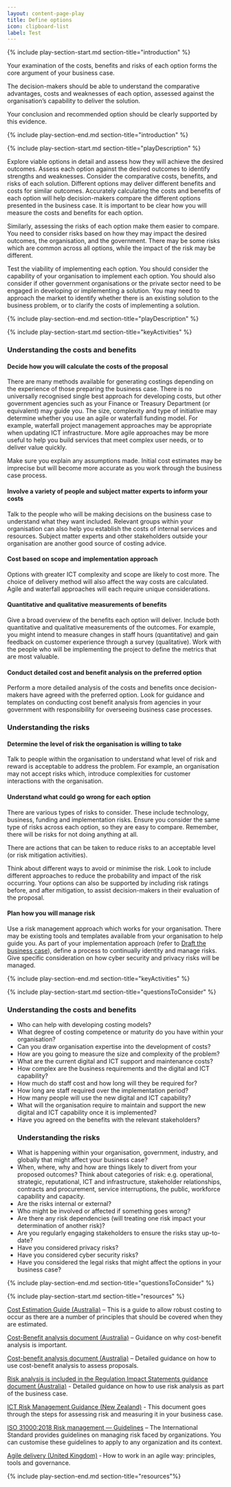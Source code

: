 ```yaml
---
layout: content-page-play
title: Define options
icon: clipboard-list
label: Test
---
```

<!--start include wraps the section in starting HTML for styling purposes -->
{% include play-section-start.md section-title="introduction" %}
<p>Your examination of the costs, benefits and risks of each option forms the core argument of your business case.</p>
<p>The decision-makers should be able to understand the comparative advantages, costs and weaknesses of each option, assessed against the organisation&rsquo;s capability to deliver the solution.</p>
<p>Your conclusion and recommended option should be clearly supported by this evidence.</p>
<!--end include -->
{% include play-section-end.md section-title="introduction" %}



<!--start include wraps the section in starting HTML for styling purposes -->
{% include play-section-start.md section-title="playDescription" %}
<p>Explore viable options in detail and assess how they will achieve the desired outcomes. Assess each option against the desired outcomes to identify strengths and weaknesses. Consider the comparative costs, benefits, and risks of each solution. Different options may deliver different benefits and costs for similar outcomes. Accurately calculating the costs and benefits of each option will help decision-makers compare the different options presented in the business case. It is important to be clear how you will measure the costs and benefits for each option.</p>
<p>Similarly, assessing the risks of each option make them easier to compare. You need to consider risks based on how they may impact the desired outcomes, the organisation, and the government. There may be some risks which are common across all options, while the impact of the risk may be different.</p>
<p>Test the viability of implementing each option. You should consider the capability of your organisation to implement each option. You should also consider if other government organisations or the private sector need to be engaged in developing or implementing a solution. You may need to approach the market to identify whether there is an existing solution to the business problem, or to clarify the costs of implementing a solution.</p>

<!--end include -->
{% include play-section-end.md section-title="playDescription" %}



<!--start include wraps the section in starting HTML for styling purposes -->
{% include play-section-start.md section-title="keyActivities" %}
<h3>Understanding the costs and benefits</h3>
<h4>Decide how you will calculate the costs of the proposal</h4>
<p>There are many methods available for generating costings depending on the experience of those preparing the business case. There is no universally recognised single best approach for developing costs, but other government agencies such as your Finance or Treasury Department (or equivalent) may guide you. The size, complexity and type of initiative may determine whether you use an agile or waterfall funding model. For example, waterfall project management approaches may be appropriate when updating ICT infrastructure. More agile approaches may be more useful to help you build services that meet complex user needs, or to deliver value quickly.</p>
<p>Make sure you explain any assumptions made. Initial cost estimates may be imprecise but will become more accurate as you work through the business case process.</p>
<h4>Involve a variety of people and subject matter experts to inform your costs</h4>
<p>Talk to the people who will be making decisions on the business case to understand what they want included. Relevant groups within your organisation can also help you establish the costs of internal services and resources. Subject matter experts and other stakeholders outside your organisation are another good source of costing advice.</p>
<h4>Cost based on scope and implementation approach</h4>
<p>Options with greater ICT complexity and scope are likely to cost more. The choice of delivery method will also affect the way costs are calculated. Agile and waterfall approaches will each require unique considerations.</p>
<h4>Quantitative and qualitative measurements of benefits</h4>
<p>Give a broad overview of the benefits each option will deliver. Include both quantitative and qualitative measurements of the outcomes. For example, you might intend to measure changes in staff hours (quantitative) and gain feedback on customer experience through a survey (qualitative). Work with the people who will be implementing the project to define the metrics that are most valuable.</p>
<h4>Conduct detailed cost and benefit analysis on the preferred option&nbsp;</h4>
<p>Perform a more detailed analysis of the costs and benefits once decision-makers have agreed with the preferred option. Look for guidance and templates on conducting cost benefit analysis from agencies in your government with responsibility for overseeing business case processes.</p>
<h3>Understanding the risks</h3>
<h4>Determine the level of risk the organisation is willing to take</h4>
<p>Talk to people within the organisation to understand what level of risk and reward is acceptable to address the problem. For example, an organisation may not accept risks which, introduce complexities for customer interactions with the organisation.</p>
<h4>Understand what could go wrong for each option</h4>
<p>There are various types of risks to consider. These include technology, business, funding and implementation risks. Ensure you consider the same type of risks across each option, so they are easy to compare. Remember, there will be risks for not doing anything at all.</p>
<p>There are actions that can be taken to reduce risks to an acceptable level (or risk mitigation activities).</p>
<p>Think about different ways to avoid or minimise the risk. Look to include different approaches to reduce the probability and impact of the risk occurring.&nbsp;Your options can also be supported by including risk ratings before, and after mitigation, to assist decision-makers in their evaluation of the proposal.</p>
<h4>Plan how you will manage risk</h4>
<p>Use a risk management approach which works for your organisation. There may be existing tools and templates available from your organisation to help guide you. As part of your implementation approach (refer to <a href="{{ site.baseurl }}/plays/9draft-the-business-case/">Draft the business case</a>), define a process to continually identity and manage risks. Give specific consideration on how cyber security and privacy risks will be managed.</p>
<!--end include -->
{% include play-section-end.md section-title="keyActivities" %}



<!--start include wraps the section in starting HTML for styling purposes -->
{% include play-section-start.md section-title="questionsToConsider" %}
<h3>Understanding the costs and benefits</h3>
<ul>
<li>Who can help with developing costing models?</li>
<li>What degree of costing competence or maturity do you have within your organisation?&nbsp;</li>
<li>Can you draw organisation expertise into the development of costs?</li>
<li>How are you going to measure the size and complexity of the problem?</li>
<li>What are the current digital and ICT support and maintenance costs?</li>
<li>How complex are the business requirements and the digital and ICT capability?</li>
<li>How much do staff cost and how long will they be required for?</li>
<li>How long are staff required over the implementation period?</li>
<li>How many people will use the new digital and ICT capability?</li>
<li>What will the organisation require to maintain and support the new digital and ICT capability once it is implemented?</li>
<li>Have you agreed on the benefits with the relevant stakeholders?</li>
<h3>Understanding the risks</h3>
<li>What is happening within your organisation, government, industry, and globally that might affect your business case?&nbsp;</li>
<li>When, where, why and how are things likely to divert from your proposed outcomes? Think about categories of risk: e.g. operational, strategic, reputational, ICT and infrastructure, stakeholder relationships, contracts and procurement, service interruptions, the public, workforce capability and capacity.</li>
<li>Are the risks internal or external?&nbsp;</li>
<li>Who might be involved or affected if something goes wrong?</li>
<li>Are there any risk dependencies (will treating one risk impact your determination of another risk)?</li>
<li>Are you regularly engaging stakeholders to ensure the risks stay up-to-date?</li>
<li>Have you considered privacy risks?</li>
<li>Have you considered cyber security risks?</li>
<li>Have you considered the legal risks that might affect the options in your business case?</li>
</ul>
<!--end include -->
{% include play-section-end.md section-title="questionsToConsider" %}



<!--start include wraps the section in starting HTML for styling purposes -->
{% include play-section-start.md section-title="resources" %}
<p><a href="https://www.finance.gov.au/government/commonwealth-investment-framework/commonwealth-investments-toolkit/cost-estimation">Cost Estimation Guide (Australia)</a> &ndash; This is a guide to allow robust costing to occur as there are a number of principles that should be covered when they are estimated.</p>
<p><a href="https://www.pmc.gov.au/resource-centre/regulation/cost-benefit-analysis-guidance-note">Cost-Benefit analysis document (Australia)</a> &ndash; Guidance on why cost-benefit analysis is important.</p>
<p><a href="https://www.pmc.gov.au/sites/default/files/publications/cost-benefit-analysis_0.pdf">Cost-benefit analysis document (Australia)</a> &ndash; Detailed guidance on how to use cost-benefit analysis to assess proposals.</p>
<p><a href="https://www.pmc.gov.au/sites/default/files/publications/risk.pdf">Risk analysis is included in the Regulation Impact Statements guidance document (Australia)</a> - Detailed guidance on how to use risk analysis as part of the business case.</p>
<p><a href="https://www.digital.govt.nz/assets/Documents/130ict-risk-management-guidance.pdf">ICT Risk Management Guidance (New Zealand)</a> - This document goes through the steps for assessing risk and measuring it in your business case.</p>
<p><a href="https://www.iso.org/standard/65694.html">ISO 31000:2018 Risk management &mdash; Guidelines</a> &ndash; The International Standard provides guidelines on managing risk faced by organizations. You can customise&nbsp;these guidelines to apply to any organization and its context.</p>
<p><a href="https://www.gov.uk/service-manual/agile-delivery">Agile delivery (United Kingdom)</a> ‑ How to work in an agile way: principles, tools and governance.</p>
<!--end include -->
{% include play-section-end.md section-title="resources"%}
